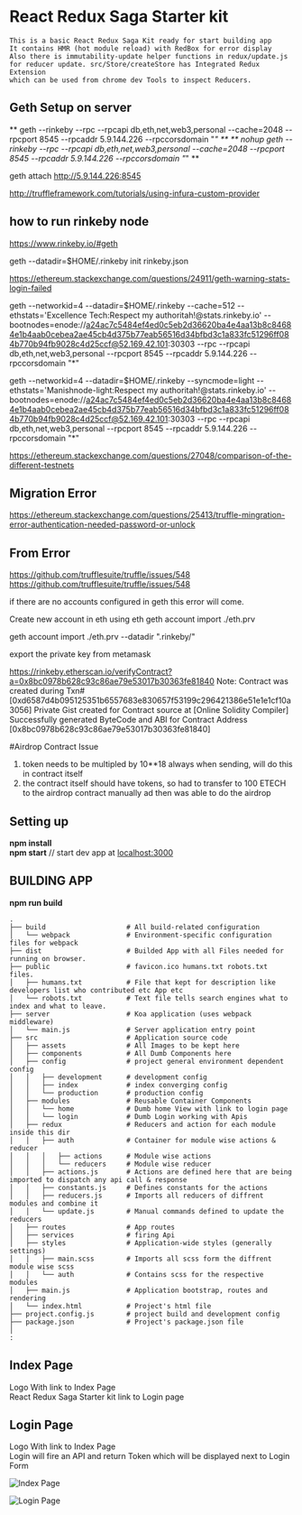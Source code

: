 # React Redux Saga Starter kit

```
This is a basic React Redux Saga Kit ready for start building app  
It contains HMR (hot module reload) with RedBox for error display  
Also there is immutability-update helper functions in redux/update.js  
for reducer update. src/Store/createStore has Integrated Redux Extension  
which can be used from chrome dev Tools to inspect Reducers.
```

## Geth Setup on server


  ** geth --rinkeby --rpc --rpcapi db,eth,net,web3,personal --cache=2048  --rpcport 8545 --rpcaddr 5.9.144.226 --rpccorsdomain "*"  **
  **  nohup geth --rinkeby --rpc --rpcapi db,eth,net,web3,personal --cache=2048  --rpcport 8545 --rpcaddr 5.9.144.226 --rpccorsdomain "*"  **



   geth attach http://5.9.144.226:8545

http://truffleframework.com/tutorials/using-infura-custom-provider

## how to run rinkeby node

https://www.rinkeby.io/#geth

geth --datadir=$HOME/.rinkeby init rinkeby.json

https://ethereum.stackexchange.com/questions/24911/geth-warning-stats-login-failed


geth --networkid=4 --datadir=$HOME/.rinkeby --cache=512 --ethstats='Excellence Tech:Respect my authoritah!@stats.rinkeby.io' --bootnodes=enode://a24ac7c5484ef4ed0c5eb2d36620ba4e4aa13b8c84684e1b4aab0cebea2ae45cb4d375b77eab56516d34bfbd3c1a833fc51296ff084b770b94fb9028c4d25ccf@52.169.42.101:30303 --rpc --rpcapi db,eth,net,web3,personal  --rpcport 8545 --rpcaddr 5.9.144.226 --rpccorsdomain "*"


geth --networkid=4 --datadir=$HOME/.rinkeby --syncmode=light --ethstats='Manishnode-light:Respect my authoritah!@stats.rinkeby.io' --bootnodes=enode://a24ac7c5484ef4ed0c5eb2d36620ba4e4aa13b8c84684e1b4aab0cebea2ae45cb4d375b77eab56516d34bfbd3c1a833fc51296ff084b770b94fb9028c4d25ccf@52.169.42.101:30303 --rpc --rpcapi db,eth,net,web3,personal  --rpcport 8545 --rpcaddr 5.9.144.226 --rpccorsdomain "*"

https://ethereum.stackexchange.com/questions/27048/comparison-of-the-different-testnets

  ## Migration Error

  https://ethereum.stackexchange.com/questions/25413/truffle-mingration-error-authentication-needed-password-or-unlock


## From Error

https://github.com/trufflesuite/truffle/issues/548
https://github.com/trufflesuite/truffle/issues/548

if there are no accounts configured in geth this error will come.

Create new account in eth using eth
geth account import ./eth.prv

 geth account import ./eth.prv --datadir ".rinkeby/"
 
export the private key from metamask

https://rinkeby.etherscan.io/verifyContract?a=0x8bc0978b628c93c86ae79e53017b30363fe81840
Note: Contract was created during Txn# [0xd6587d4b095125351b6557683e830657f53199c296421386e51e1e1cf10a3056]
Private Gist created for Contract source at [Online Solidity Compiler]
Successfully generated ByteCode and ABI for Contract Address [0x8bc0978b628c93c86ae79e53017b30363fe81840]


#Airdrop Contract Issue

1. token needs to be multipled by 10**18 always when sending, will do this in contract itself
2. the contract itself should have tokens, so had to transfer to 100 ETECH to the airdrop contract manually ad then was able to do the airdrop

## Setting up

**npm install**  
**npm start**                      // start dev app at [localhost:3000](http://localhost:3000)  

## BUILDING APP
**npm run build**

```
.
├── build                    # All build-related configuration
│   └── webpack              # Environment-specific configuration files for webpack
├── dist                     # Builded App with all Files needed for running on browser.
├── public                   # favicon.ico humans.txt robots.txt files.
│   ├── humans.txt           # File that kept for description like developers list who contributed etc App etc
│   └── robots.txt           # Text file tells search engines what to index and what to leave.
├── server                   # Koa application (uses webpack middleware)
│   └── main.js              # Server application entry point
├── src                      # Application source code
│   ├── assets               # All Images to be kept here
│   ├── components           # All Dumb Components here
│   ├── config               # project general environment dependent config
│   │   ├── development      # development config
│   │   ├── index            # index converging config
│   │   └── production       # production config
│   ├── modules              # Reusable Container Components
│   │   └── home             # Dumb home View with link to login page
│   │   └── login            # Dumb Login working with Apis
│   ├── redux                # Reducers and action for each module inside this dir
│   │   ├── auth             # Container for module wise actions & reducer
│   │   │   ├── actions      # Module wise actions
│   │   │   └── reducers     # Module wise reducer
│   │   ├── actions.js       # Actions are defined here that are being imported to dispatch any api call & response
│   │   ├── constants.js     # Defines constants for the actions
│   │   ├── reducers.js      # Imports all reducers of diffrent modules and combine it
│   │   └── update.js        # Manual commands defined to update the reducers
│   ├── routes               # App routes
│   ├── services             # firing Api
│   ├── styles               # Application-wide styles (generally settings)
│   │   ├── main.scss        # Imports all scss form the diffrent module wise scss
│   │   └── auth             # Contains scss for the respective modules
│   ├── main.js              # Application bootstrap, routes and rendering
│   └── index.html           # Project's html file
├── project.config.js        # project build and development config
├── package.json             # Project's package.json file
│
:
```


## Index Page

Logo With link to Index Page  
React Redux Saga Starter kit link to Login page  

## Login Page

Logo With link to Index Page  
Login will fire an API and return Token which will be displayed next to Login Form  
  
  
![Index Page](https://raw.githubusercontent.com/reactexcel/reactReduxSagaStarterKit/master/src/assets/ReactReduxSagaStarterKit.png)


![Login Page](https://raw.githubusercontent.com/reactexcel/reactReduxSagaStarterKit/master/src/assets/ReactReduxSagaStarterKit1.png)
